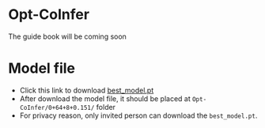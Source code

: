 # Opt-CoInfer
The guide book will be coming soon


# Model file
+ Click this link to download [best_model.pt](https://drive.google.com/file/d/1iejoar6yME7DTnWwGp-p5YduPJWB_CHb/view?usp=sharing)
+ After download the model file, it should be placed at `Opt-CoInfer/0+64+8+0.151/` folder
+ For privacy reason, only invited person can download the `best_model.pt`.
